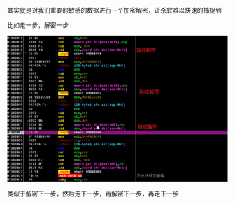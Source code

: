 其实就是对我们重要的敏感的数据进行一个加密解密，让杀软难以快速的捕捉到

比如走一步，解密一步

![image-20230730150404609](img/image-20230730150404609.png)

类似于解密下一步，然后走下一步，再解密下一步，再走下一步